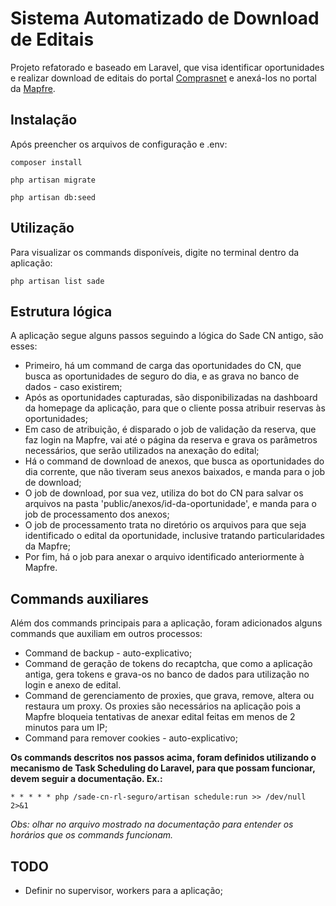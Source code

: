 # Sistema Automatizado de Download de Editais
Projeto refatorado e baseado em Laravel, que visa identificar oportunidades e realizar download de editais do portal [Comprasnet](http://www.comprasnet.gov.br/) e anexá-los no portal da [Mapfre](http://mapfrenegociospublicos.com.br).

## Instalação
Após preencher os arquivos de configuração e .env:
```
composer install
```
```
php artisan migrate
```
```
php artisan db:seed
```

## Utilização
Para visualizar os commands disponíveis, digite no terminal dentro da aplicação:
```
php artisan list sade
```

## Estrutura lógica
A aplicação segue alguns passos seguindo a lógica do Sade CN antigo, são esses:
- Primeiro, há um command de carga das oportunidades do CN, que busca as oportunidades de seguro do dia, e as grava no banco de dados - caso existirem;
- Após as oportunidades capturadas, são disponibilizadas na dashboard da homepage da aplicação, para que o cliente possa atribuir reservas às oportunidades;
- Em caso de atribuição, é disparado o job de validação da reserva, que faz login na Mapfre, vai até o página da reserva e grava os parâmetros necessários, que serão utilizados na anexação do edital;
- Há o command de download de anexos, que busca as oportunidades do dia corrente, que não tiveram seus anexos baixados, e manda para o job de download;
- O job de download, por sua vez, utiliza do bot do CN para salvar os arquivos na pasta 'public/anexos/id-da-oportunidade', e manda para o job de processamento dos anexos;
- O job de processamento trata no diretório os arquivos para que seja identificado o edital da oportunidade, inclusive tratando particularidades da Mapfre;
- Por fim, há o job para anexar o arquivo identificado anteriormente à Mapfre.

## Commands auxiliares
Além dos commands principais para a aplicação, foram adicionados alguns commands que auxiliam em outros processos:
- Command de backup - auto-explicativo;
- Command de geração de tokens do recaptcha, que como a aplicação antiga, gera tokens e grava-os no banco de dados para utilização no login e anexo de edital.
- Command de gerenciamento de proxies, que grava, remove, altera ou restaura um proxy. Os proxies são necessários na aplicação pois a Mapfre bloqueia tentativas de anexar edital feitas em menos de 2 minutos para um IP;
- Command para remover cookies - auto-explicativo;

**Os commands descritos nos passos acima, foram definidos utilizando o mecanismo de Task Scheduling do Laravel, para que possam funcionar, devem seguir a documentação. Ex.:**
```
* * * * * php /sade-cn-rl-seguro/artisan schedule:run >> /dev/null 2>&1
```
_Obs: olhar no arquivo mostrado na documentação para entender os horários que os commands funcionam._

## TODO
- Definir no supervisor, workers para a aplicação;